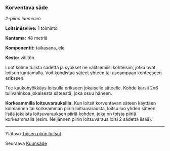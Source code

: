 ### Korventava säde

*2-piirin luominen*

**Loitsimisviive:** 1 toiminto

**Kantama:** 48 metriä

**Komponentit:** taikasana, ele

**Kesto:** välitön

Luot kolme tulista sädettä ja syökset ne valitsemiisi kohteisiin, jotka ovat loitsun kantamalla. Voit kohdistaa säteet yhteen tai useampaan kohteeseen erikseen.

Tee kaukohyökkäys loitsulla erikseen jokaiselle säteelle. Kohde kärsii 2n6 tulivahinkoa jokaisesta säteestä, joka osuu häneen.

**Korkeammilla loitsuvarauksilla.** Kun loitsit korventavan säteen käyttäen kolmannen tai korkeamman piirin loitsuvarausta, loitsu luo yhden säteen lisää jokaista loitsuvarauksen piiriä kohden, joka on toista piiriä korkeammalla (esim. Neljännen piirin loitsuvaraus loisi 2 sädettä lisää).	

----

Ylätaso [Toisen piirin loitsut](2_piirin_loitsut.md)

Seuraava [Kuunsäde](Kuunsäde.md)
